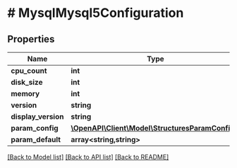 # # MysqlMysql5Configuration

## Properties

Name | Type | Description | Notes
------------ | ------------- | ------------- | -------------
**cpu_count** | **int** |  | [optional]
**disk_size** | **int** |  | [optional]
**memory** | **int** |  | [optional]
**version** | **string** |  | [optional]
**display_version** | **string** |  | [optional]
**param_config** | [**\OpenAPI\Client\Model\StructuresParamConfig[]**](StructuresParamConfig.md) |  | [optional]
**param_default** | **array<string,string>** |  | [optional]

[[Back to Model list]](../../README.md#models) [[Back to API list]](../../README.md#endpoints) [[Back to README]](../../README.md)

